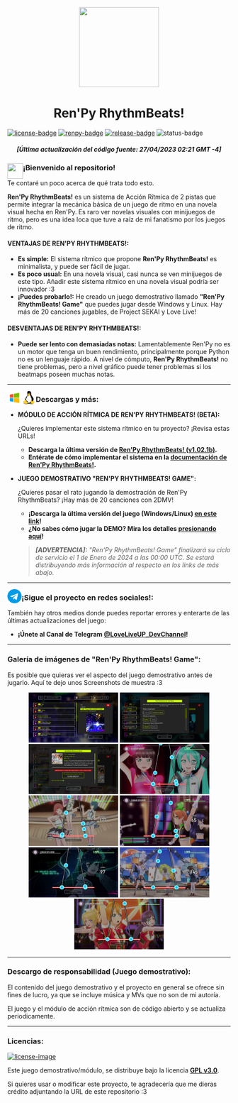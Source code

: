 <!-- Links de utilidad pública --->
[license]: https://www.gnu.org/licenses/gpl-3.0
[renpy]: https://renpy.org/
[game-release]: https://github.com/CharlieFuu69/RenPy_RhythmBeats/releases/latest
[module-release]: https://github.com/CharlieFuu69/RenPy_RhythmBeats/releases/tag/v1.02.1b_module
[rbs-documentation]: https://github.com/CharlieFuu69/RenPy_RhythmBeats/wiki
[rbs-game-faq]: https://github.com/CharlieFuu69/RenPy_RhythmBeats/wiki/FAQ

<!-- Badges del README --->
[renpy-badge]: https://img.shields.io/badge/Ren'Py-v7.4.11-red?style=for-the-badge&logo=python
[license-badge]: https://img.shields.io/badge/License-GPLv3-blue.svg?style=for-the-badge&logo=creativecommons
[license-image]: https://www.gnu.org/graphics/gplv3-with-text-136x68.png
[status-badge]: https://img.shields.io/badge/Status-Beta-000077?style=for-the-badge
[release-badge]: https://img.shields.io/github/v/release/CharlieFuu69/RenPy_RhythmBeats?style=for-the-badge&logo=github

<p align="center">
  <img width="180" height="180" src="https://user-images.githubusercontent.com/77955772/235035814-790e9d30-7aa3-41f5-b5ad-4b112cf89716.png">
</p>

<h1 align = "center"> Ren'Py RhythmBeats! </h1>

[![license-badge]][license] [![renpy-badge]][renpy] [![release-badge]][game-release] ![status-badge]

<h5 align = "center">
    <i>[Última actualización del código fuente: 27/04/2023 02:21 GMT -4]</i>
</h5>

<p>
  <img align="left" width="35" height="35" src="https://user-images.githubusercontent.com/77955772/195962734-6a3e86be-c5c5-475f-8980-815819b07dfa.png"/>
  <h3> ¡Bienvenido al repositorio! </h3>
</p>

Te contaré un poco acerca de qué trata todo esto.

**Ren'Py RhythmBeats!** es un sistema de Acción Rítmica de 2 pistas que permite integrar la mecánica básica de un juego de ritmo en una novela visual hecha en Ren'Py. Es raro ver novelas visuales con minijuegos de ritmo, pero es una idea loca que tuve a raíz de mi fanatismo por los juegos de ritmo.

#### VENTAJAS DE REN'PY RHYTHMBEATS!:

* **Es simple:** El sistema rítmico que propone **Ren'Py RhythmBeats!** es minimalista, y puede ser fácil de jugar.
* **Es poco usual:** En una novela visual, casi nunca se ven minijuegos de este tipo. Añadir este sistema rítmico en una novela visual podría ser innovador :3
* **¡Puedes probarlo!:** He creado un juego demostrativo llamado **"Ren'Py RhythmBeats! Game"** que puedes jugar desde Windows y Linux. Hay más de 20 canciones jugables, de Project SEKAI y Love Live!

#### DESVENTAJAS DE REN'PY RHYTHMBEATS!:

* **Puede ser lento con demasiadas notas:**
  Lamentablemente Ren'Py no es un motor que tenga un buen rendimiento, principalmente porque Python no es un lenguaje rápido. A nivel de cómputo, **Ren'Py RhythmBeats!** no tiene problemas, pero a nivel gráfico puede tener problemas si los beatmaps poseen muchas notas.

---

<p align="left">
  <img align="left" width="32" height="32" src="icons/windows.png"/>
  <img align="left" width="32" height="32" src="icons/linux.png"/>
  <h3> Descargas y más: </h3>
</p>

* **MÓDULO DE ACCIÓN RÍTMICA DE REN'PY RHYTHMBEATS! (BETA):**

  ¿Quieres implementar este sistema rítmico en tu proyecto? ¡Revisa estas URLs!
  
  * **Descarga la última versión de [Ren'Py RhythmBeats! (v1.02.1b)][module-release].**
  * **Entérate de cómo implementar el sistema en la [documentación de Ren'Py RhythmBeats!][rbs-documentation].**
  
* **JUEGO DEMOSTRATIVO "REN'PY RHYTHMBEATS! GAME":**
  
  ¿Quieres pasar el rato jugando la demostración de Ren'Py RhythmBeats? ¡Hay más de 20 canciones con 2DMV!
  
  * **¡Descarga la última versión del juego (Windows/Linux) [en este link][game-release]!**
  * **¿No sabes cómo jugar la DEMO? Mira los detalles [presionando aquí][rbs-game-faq]!**

 
  > _**[ADVERTENCIA]:** "Ren'Py RhythmBeats! Game" finalizará su ciclo de servicio el 1 de Enero de 2024 a las 00:00 UTC. Se estará distribuyendo más información al respecto en los links de más abajo._
  
---

<p align="left">
  <img align="left" width="32" height="32" src="icons/telegram.png"/>
  <h3> ¡Sigue el proyecto en redes sociales!: </h3>
</p>

También hay otros medios donde puedes reportar errores y enterarte de las últimas actualizaciones del juego:

* **¡Únete al Canal de Telegram [@LoveLiveUP_DevChannel](https://t.me/LoveLiveUP_DevChannel)!**

---
### Galería de imágenes de "Ren'Py RhythmBeats! Game":

Es posible que quieras ver el aspecto del juego demostrativo antes de jugarlo. Aquí te dejo unos Screenshots de muestra :3

<p align="center">
  <img width="40%" height="40%" src="src/screenshots/Screenshot_0001.png"/>
  <img width="40%" height="40%" src="src/screenshots/Screenshot_0002.png"/>
  <br>
  <img width="40%" height="40%" src="src/screenshots/Screenshot_0003.png"/>
  <img width="40%" height="40%" src="src/screenshots/Screenshot_0004.png"/>
  <br>
  <img width="40%" height="40%" src="src/screenshots/Screenshot_0005.png"/>
  <img width="40%" height="40%" src="src/screenshots/Screenshot_0006.png"/>
  <br>
  <img width="40%" height="40%" src="src/screenshots/Screenshot_0007.png"/>
  <img width="40%" height="40%" src="src/screenshots/Screenshot_0008.png"/>
  <br>
  <img width="40%" height="40%" src="src/screenshots/Screenshot_0009.png"/>
  
</p>

---
### Descargo de responsabilidad (Juego demostrativo):

El contenido del juego demostrativo y el proyecto en general se ofrece sin fines de lucro, ya que se incluye música y MVs que no son de mi autoría.

El juego y el módulo de acción rítmica son de código abierto y se actualiza periodicamente.

---
### Licencias:
[![license-image]][license]

Este juego demostrativo/módulo, se distribuye bajo la licencia **[GPL v3.0](https://www.gnu.org/licenses/gpl-3.0)**.

Si quieres usar o modificar este proyecto, te agradecería que me dieras crédito adjuntando la URL de este repositorio :3

